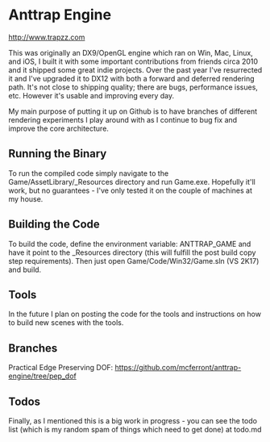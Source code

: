 # Anttrap Engine
http://www.trapzz.com

This was originally an DX9/OpenGL engine which ran on Win, Mac, Linux, and iOS, I built it with some important contributions from friends circa 2010 and it shipped some great indie projects.  Over the past year I've resurrected it and I've upgraded it to DX12 with both a forward and deferred rendering path.  It's not close to shipping quality; there are bugs, performance issues, etc.  However it's usable and improving every day.

My main purpose of putting it up on Github is to have branches of different rendering experiments I play around with as I continue to bug fix and improve the core architecture.

## Running the Binary
To run the compiled code simply navigate to the Game/AssetLibrary/_Resources directory and run Game.exe.  Hopefully it'll work, but no guarantees - I've only tested it on the couple of machines at my house.  

## Building the Code
To build the code, define the environment variable: ANTTRAP_GAME and have it point to the _Resources directory (this will fulfill the post build copy step requirements).  Then just open Game/Code/Win32/Game.sln (VS 2K17) and build.  

## Tools
In the future I plan on posting the code for the tools and instructions on how to build new scenes with the tools.

## Branches
Practical Edge Preserving DOF: https://github.com/mcferront/anttrap-engine/tree/pep_dof

## Todos
Finally, as I mentioned this is a big work in progress - you can see the todo list (which is my random spam of things which need to get done) at todo.md

